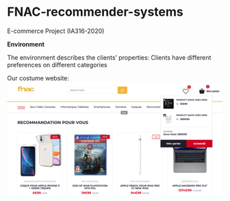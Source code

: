 # FNAC-recommender-systems
E-commerce Project (IA316-2020)

**Environment**

The environment describes the clients’ properties: Clients have different preferences on different categories

Our costume website:
![website](imgs/website.png)
